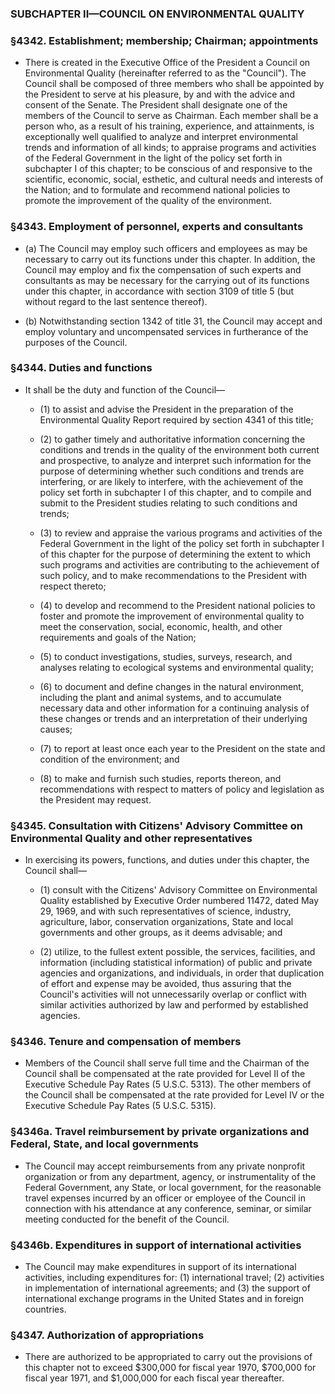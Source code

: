 ### SUBCHAPTER II—COUNCIL ON ENVIRONMENTAL QUALITY

### §4342. Establishment; membership; Chairman; appointments
* There is created in the Executive Office of the President a Council on Environmental Quality (hereinafter referred to as the "Council"). The Council shall be composed of three members who shall be appointed by the President to serve at his pleasure, by and with the advice and consent of the Senate. The President shall designate one of the members of the Council to serve as Chairman. Each member shall be a person who, as a result of his training, experience, and attainments, is exceptionally well qualified to analyze and interpret environmental trends and information of all kinds; to appraise programs and activities of the Federal Government in the light of the policy set forth in subchapter I of this chapter; to be conscious of and responsive to the scientific, economic, social, esthetic, and cultural needs and interests of the Nation; and to formulate and recommend national policies to promote the improvement of the quality of the environment.

### §4343. Employment of personnel, experts and consultants
* (a) The Council may employ such officers and employees as may be necessary to carry out its functions under this chapter. In addition, the Council may employ and fix the compensation of such experts and consultants as may be necessary for the carrying out of its functions under this chapter, in accordance with section 3109 of title 5 (but without regard to the last sentence thereof).

* (b) Notwithstanding section 1342 of title 31, the Council may accept and employ voluntary and uncompensated services in furtherance of the purposes of the Council.

### §4344. Duties and functions
* It shall be the duty and function of the Council—

  * (1) to assist and advise the President in the preparation of the Environmental Quality Report required by section 4341 of this title;

  * (2) to gather timely and authoritative information concerning the conditions and trends in the quality of the environment both current and prospective, to analyze and interpret such information for the purpose of determining whether such conditions and trends are interfering, or are likely to interfere, with the achievement of the policy set forth in subchapter I of this chapter, and to compile and submit to the President studies relating to such conditions and trends;

  * (3) to review and appraise the various programs and activities of the Federal Government in the light of the policy set forth in subchapter I of this chapter for the purpose of determining the extent to which such programs and activities are contributing to the achievement of such policy, and to make recommendations to the President with respect thereto;

  * (4) to develop and recommend to the President national policies to foster and promote the improvement of environmental quality to meet the conservation, social, economic, health, and other requirements and goals of the Nation;

  * (5) to conduct investigations, studies, surveys, research, and analyses relating to ecological systems and environmental quality;

  * (6) to document and define changes in the natural environment, including the plant and animal systems, and to accumulate necessary data and other information for a continuing analysis of these changes or trends and an interpretation of their underlying causes;

  * (7) to report at least once each year to the President on the state and condition of the environment; and

  * (8) to make and furnish such studies, reports thereon, and recommendations with respect to matters of policy and legislation as the President may request.

### §4345. Consultation with Citizens' Advisory Committee on Environmental Quality and other representatives
* In exercising its powers, functions, and duties under this chapter, the Council shall—

  * (1) consult with the Citizens' Advisory Committee on Environmental Quality established by Executive Order numbered 11472, dated May 29, 1969, and with such representatives of science, industry, agriculture, labor, conservation organizations, State and local governments and other groups, as it deems advisable; and

  * (2) utilize, to the fullest extent possible, the services, facilities, and information (including statistical information) of public and private agencies and organizations, and individuals, in order that duplication of effort and expense may be avoided, thus assuring that the Council's activities will not unnecessarily overlap or conflict with similar activities authorized by law and performed by established agencies.

### §4346. Tenure and compensation of members
* Members of the Council shall serve full time and the Chairman of the Council shall be compensated at the rate provided for Level II of the Executive Schedule Pay Rates (5 U.S.C. 5313). The other members of the Council shall be compensated at the rate provided for Level IV or the Executive Schedule Pay Rates (5 U.S.C. 5315).

### §4346a. Travel reimbursement by private organizations and Federal, State, and local governments
* The Council may accept reimbursements from any private nonprofit organization or from any department, agency, or instrumentality of the Federal Government, any State, or local government, for the reasonable travel expenses incurred by an officer or employee of the Council in connection with his attendance at any conference, seminar, or similar meeting conducted for the benefit of the Council.

### §4346b. Expenditures in support of international activities
* The Council may make expenditures in support of its international activities, including expenditures for: (1) international travel; (2) activities in implementation of international agreements; and (3) the support of international exchange programs in the United States and in foreign countries.

### §4347. Authorization of appropriations
* There are authorized to be appropriated to carry out the provisions of this chapter not to exceed $300,000 for fiscal year 1970, $700,000 for fiscal year 1971, and $1,000,000 for each fiscal year thereafter.